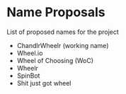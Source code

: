 # Name Proposals

List of proposed names for the project

* ChandlrWheelr (working name)
* Wheel.io
* Wheel of Choosing (WoC)
* Wheelr
* SpinBot
* Shit just got wheel